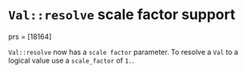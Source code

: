# `Val::resolve` scale factor support 

prs = [18164]

`Val::resolve` now has a `scale factor` parameter. To resolve a `Val` to a logical value use a `scale_factor` of `1.`. 